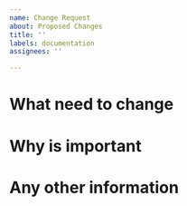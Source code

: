 ```yaml
---
name: Change Request
about: Proposed Changes
title: ''
labels: documentation
assignees: ''

---
```


# What need to change

# Why is important

# Any other information
